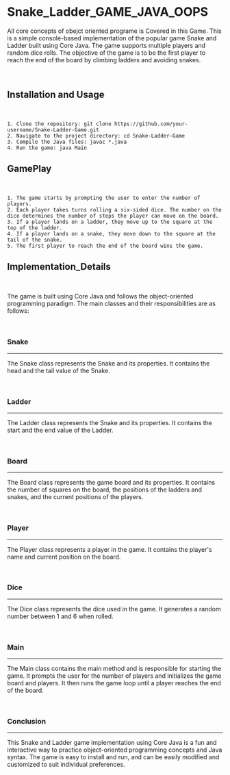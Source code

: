 # Snake_Ladder_GAME_JAVA_OOPS

<p>All core concepts of obejct oriented programe is Covered in this Game. This is a simple console-based implementation of the popular game Snake and Ladder built using Core Java. The game supports multiple players and random dice rolls. The objective of the game is to be the first player to reach the end of the board by climbing ladders and avoiding snakes.</p>
<br>

<H2>Installation and Usage</H2>
<br>

```
1. Clone the repository: git clone https://github.com/your-username/Snake-Ladder-Game.git
2. Navigate to the project directory: cd Snake-Ladder-Game
3. Compile the Java files: javac *.java
4. Run the game: java Main
```

<H2>GamePlay</H2>
<br>

```
1. The game starts by prompting the user to enter the number of players.
2. Each player takes turns rolling a six-sided dice. The number on the dice determines the number of steps the player can move on the board.
3. If a player lands on a ladder, they move up to the square at the top of the ladder.
4. If a player lands on a snake, they move down to the square at the tail of the snake.
5. The first player to reach the end of the board wins the game.
```

<H2>Implementation_Details</H2>
<br>

<p>The game is built using Core Java and follows the object-oriented programming paradigm. The main classes and their responsibilities are as follows:</p>
<br>

<H3>Snake</H3><hr>
<p>The Snake class represents the Snake and its properties. It contains the head and the tail value of the Snake.</p>
<br>

<H3>Ladder</H3><hr>
<p>The Ladder class represents the Snake and its properties. It contains the start and the end value of the Ladder.</p>
<br>

<H3>Board</H3><hr>
<p>The Board class represents the game board and its properties. It contains the number of squares on the board, the positions of the ladders and snakes, and the current positions of the players.</p>
<br>

<H3>Player</H3><hr>
<p>The Player class represents a player in the game. It contains the player's name and current position on the board.</p>
<br>

<H3>Dice</H3><hr>
<p>The Dice class represents the dice used in the game. It generates a random number between 1 and 6 when rolled.</p>
<br>

<H3>Main</H3><hr>
<p>The Main class contains the main method and is responsible for starting the game. It prompts the user for the number of players and initializes the game board and players. It then runs the game loop until a player reaches the end of the board.</p>
<br>

<H3>Conclusion</H3><hr>
<p>This Snake and Ladder game implementation using Core Java is a fun and interactive way to practice object-oriented programming concepts and Java syntax. The game is easy to install and run, and can be easily modified and customized to suit individual preferences.</p>
<br>
